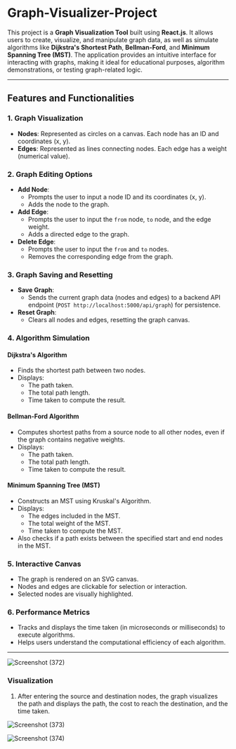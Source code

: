 # Graph-Visualizer-Project
This project is a **Graph Visualization Tool** built using **React.js**. It allows users to create, visualize, and manipulate graph data, as well as simulate algorithms like **Dijkstra's Shortest Path**, **Bellman-Ford**, and **Minimum Spanning Tree (MST)**. The application provides an intuitive interface for interacting with graphs, making it ideal for educational purposes, algorithm demonstrations, or testing graph-related logic.

---

## Features and Functionalities

### 1. **Graph Visualization**
- **Nodes**: Represented as circles on a canvas. Each node has an ID and coordinates (x, y).
- **Edges**: Represented as lines connecting nodes. Each edge has a weight (numerical value).

### 2. **Graph Editing Options**
- **Add Node**:
  - Prompts the user to input a node ID and its coordinates (x, y).
  - Adds the node to the graph.
- **Add Edge**:
  - Prompts the user to input the `from` node, `to` node, and the edge weight.
  - Adds a directed edge to the graph.
- **Delete Edge**:
  - Prompts the user to input the `from` and `to` nodes.
  - Removes the corresponding edge from the graph.

### 3. **Graph Saving and Resetting**
- **Save Graph**:
  - Sends the current graph data (nodes and edges) to a backend API endpoint (`POST http://localhost:5000/api/graph`) for persistence.
- **Reset Graph**:
  - Clears all nodes and edges, resetting the graph canvas.

### 4. **Algorithm Simulation**
#### **Dijkstra's Algorithm**
- Finds the shortest path between two nodes.
- Displays:
  - The path taken.
  - The total path length.
  - Time taken to compute the result.

#### **Bellman-Ford Algorithm**
- Computes shortest paths from a source node to all other nodes, even if the graph contains negative weights.
- Displays:
  - The path taken.
  - The total path length.
  - Time taken to compute the result.

#### **Minimum Spanning Tree (MST)**
- Constructs an MST using Kruskal's Algorithm.
- Displays:
  - The edges included in the MST.
  - The total weight of the MST.
  - Time taken to compute the MST.
- Also checks if a path exists between the specified start and end nodes in the MST.

### 5. **Interactive Canvas**
- The graph is rendered on an SVG canvas.
- Nodes and edges are clickable for selection or interaction.
- Selected nodes are visually highlighted.

### 6. **Performance Metrics**
- Tracks and displays the time taken (in microseconds or milliseconds) to execute algorithms.
- Helps users understand the computational efficiency of each algorithm.

---

![Screenshot (372)](https://github.com/user-attachments/assets/ed77194d-65fa-4536-b5f2-c3928570e386)  

### Visualization
1. After entering the source and destination nodes, the graph visualizes the path and displays the path, the cost to reach the destination, and the time taken.

![Screenshot (373)](https://github.com/user-attachments/assets/0a287747-7ea4-4eef-abb9-8ac180142aec)



![Screenshot (374)](https://github.com/user-attachments/assets/708b0497-fbea-48d2-a89e-2403e905ebd3)
